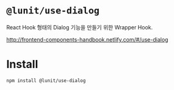 # `@lunit/use-dialog`

React Hook 형태의 Dialog 기능을 만들기 위한 Wrapper Hook.

<http://frontend-components-handbook.netlify.com/#/use-dialog>

# Install

```sh
npm install @lunit/use-dialog
```